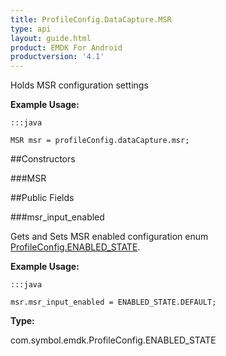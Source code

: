 ```yaml
---
title: ProfileConfig.DataCapture.MSR
type: api
layout: guide.html
product: EMDK For Android
productversion: '4.1'
---
```



Holds MSR configuration settings
 
 

**Example Usage:**
	
	:::java
	
	MSR msr = profileConfig.dataCapture.msr;
	


##Constructors

###MSR



##Public Fields

###msr_input_enabled

Gets and Sets MSR enabled configuration enum [ ProfileConfig.ENABLED_STATE](../ProfileConfig-ENABLED_STATE).
 
 

**Example Usage:**
	
	:::java
	
	msr.msr_input_enabled = ENABLED_STATE.DEFAULT;
	


**Type:**

com.symbol.emdk.ProfileConfig.ENABLED_STATE












